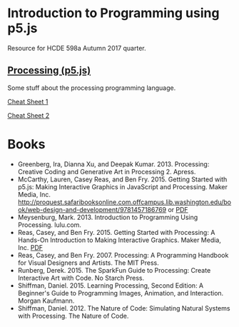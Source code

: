# Introduction to Programming using p5.js
Resource for HCDE 598a Autumn 2017 quarter.

## [Processing (p5.js)](https://p5js.org/reference/)
Some stuff about the processing programming language.

[Cheat Sheet 1](https://www.cs.bham.ac.uk/~cxp291/ri/processing_cheat_sheet_english.pdf)

[Cheat Sheet 2](https://cdn.sparkfun.com/assets/6/3/f/e/3/Processing_Cheatsheet_Update.pdf)

# Books
- Greenberg, Ira, Dianna Xu, and Deepak Kumar. 2013. Processing: Creative Coding and Generative Art in Processing 2. Apress. 
- McCarthy, Lauren, Casey Reas, and Ben Fry. 2015. Getting Started with p5.js: Making Interactive Graphics in JavaScript and Processing. Maker Media, Inc. http://proquest.safaribooksonline.com.offcampus.lib.washington.edu/book/web-design-and-development/9781457186769 or [PDF](http://graysonearle.com/edu/gamepro/wp-content/uploads/2014/12/1-3.pdf)
- Meysenburg, Mark. 2013. Introduction to Programming Using Processing. lulu.com.
- Reas, Casey, and Ben Fry. 2015. Getting Started with Processing: A Hands-On Introduction to Making Interactive Graphics. Maker Media, Inc. [PDF](http://cmuems.com/resources/getting_started_with_processing.pdf)
- Reas, Casey, and Ben Fry. 2007. Processing: A Programming Handbook for Visual Designers and Artists. The MIT Press.
- Runberg, Derek. 2015. The SparkFun Guide to Processing: Create Interactive Art with Code. No Starch Press.
- Shiffman, Daniel. 2015. Learning Processing, Second Edition: A Beginner's Guide to Programming Images, Animation, and Interaction. Morgan Kaufmann.
- Shiffman, Daniel. 2012. The Nature of Code: Simulating Natural Systems with Processing. The Nature of Code.
